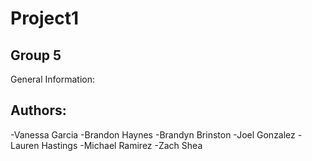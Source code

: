 # Project1

Group 5
-------
General Information:



Authors:
-------
-Vanessa Garcia
-Brandon Haynes
-Brandyn Brinston
-Joel Gonzalez
-Lauren Hastings
-Michael Ramirez
-Zach Shea

